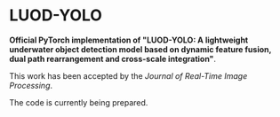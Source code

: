# LUOD-YOLO
**Official PyTorch implementation of "LUOD-YOLO: A lightweight underwater object detection model based on dynamic feature fusion, dual path rearrangement and cross-scale integration"**.

This work has been accepted by the _Journal of Real-Time Image Processing_.

The code is currently being prepared.
